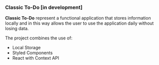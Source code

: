 ### Classic To-Do [in development]

<strong>Classic To-Do</strong> represent a functional application that stores information locally and in this way allows the user to use the application daily without losing data. 

The project combines the use of:
- Local Storage
- Styled Components
- React with Context API
